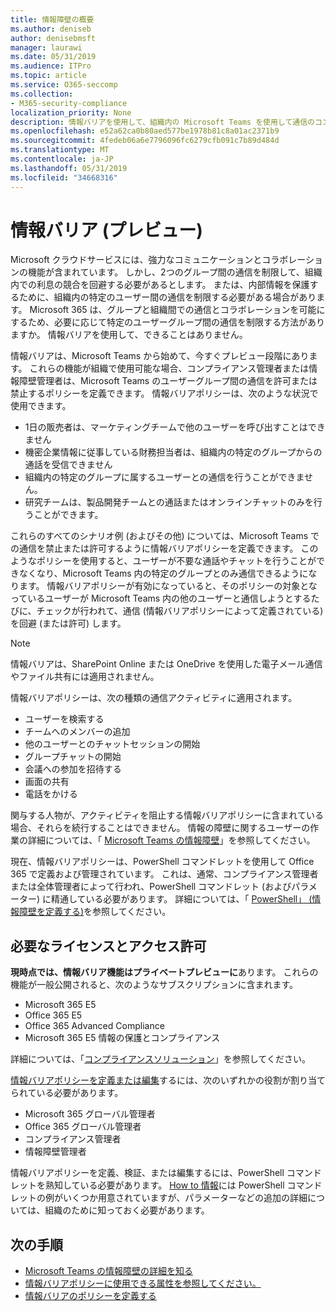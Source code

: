 ```yaml
---
title: 情報障壁の概要
ms.author: deniseb
author: denisebmsft
manager: laurawi
ms.date: 05/31/2019
ms.audience: ITPro
ms.topic: article
ms.service: O365-seccomp
ms.collection:
- M365-security-compliance
localization_priority: None
description: 情報バリアを使用して、組織内の Microsoft Teams を使用して通信のコンプライアンスを確保します。
ms.openlocfilehash: e52a62ca0b80aed577be1978b81c8a01ac2371b9
ms.sourcegitcommit: 4fedeb06a6e7796096fc6279cfb091c7b89d484d
ms.translationtype: MT
ms.contentlocale: ja-JP
ms.lasthandoff: 05/31/2019
ms.locfileid: "34668316"
---
```

# <a name="information-barriers-preview"></a>情報バリア (プレビュー)

Microsoft クラウドサービスには、強力なコミュニケーションとコラボレーションの機能が含まれています。 しかし、2つのグループ間の通信を制限して、組織内での利息の競合を回避する必要があるとします。 または、内部情報を保護するために、組織内の特定のユーザー間の通信を制限する必要がある場合があります。 Microsoft 365 は、グループと組織間での通信とコラボレーションを可能にするため、必要に応じて特定のユーザーグループ間の通信を制限する方法がありますか。 情報バリアを使用して、できることはありません。 

情報バリアは、Microsoft Teams から始めて、今すぐプレビュー段階にあります。 これらの機能が組織で使用可能な場合、コンプライアンス管理者または情報障壁管理者は、Microsoft Teams のユーザーグループ間の通信を許可または禁止するポリシーを定義できます。 情報バリアポリシーは、次のような状況で使用できます。

- 1日の販売者は、マーケティングチームで他のユーザーを呼び出すことはできません
- 機密企業情報に従事している財務担当者は、組織内の特定のグループからの通話を受信できません
- 組織内の特定のグループに属するユーザーとの通信を行うことができません。
- 研究チームは、製品開発チームとの通話またはオンラインチャットのみを行うことができます。

これらのすべてのシナリオ例 (およびその他) については、Microsoft Teams での通信を禁止または許可するように情報バリアポリシーを定義できます。 このようなポリシーを使用すると、ユーザーが不要な通話やチャットを行うことができなくなり、Microsoft Teams 内の特定のグループとのみ通信できるようになります。 情報バリアポリシーが有効になっていると、そのポリシーの対象となっているユーザーが Microsoft Teams 内の他のユーザーと通信しようとするたびに、チェックが行われて、通信 (情報バリアポリシーによって定義されている) を回避 (または許可) します。 

> [!NOTE]
> 情報バリアは、SharePoint Online または OneDrive を使用した電子メール通信やファイル共有には適用されません。

情報バリアポリシーは、次の種類の通信アクティビティに適用されます。

- ユーザーを検索する
- チームへのメンバーの追加
- 他のユーザーとのチャットセッションの開始
- グループチャットの開始 
- 会議への参加を招待する
- 画面の共有 
- 電話をかける

関与する人物が、アクティビティを阻止する情報バリアポリシーに含まれている場合、それらを続行することはできません。 情報の障壁に関するユーザーの作業の詳細については、「 [Microsoft Teams の情報障壁](https://docs.microsoft.com/MicrosoftTeams/information-barriers-in-teams)」を参照してください。

現在、情報バリアポリシーは、PowerShell コマンドレットを使用して Office 365 で定義および管理されています。 これは、通常、コンプライアンス管理者または全体管理者によって行われ、PowerShell コマンドレット (およびパラメーター) に精通している必要があります。 詳細については、「 [PowerShell」 (情報障壁を定義する)](information-barriers-policies.md#powershell)を参照してください。

## <a name="required-licenses-and-permissions"></a>必要なライセンスとアクセス許可

**現時点では、情報バリア機能はプライベートプレビューに**あります。 これらの機能が一般公開されると、次のようなサブスクリプションに含まれます。

- Microsoft 365 E5
- Office 365 E5
- Office 365 Advanced Compliance
- Microsoft 365 E5 情報の保護とコンプライアンス

詳細については、「[コンプライアンスソリューション](https://products.office.com/business/security-and-compliance/compliance-solutions)」を参照してください。

[情報バリアポリシーを定義または編集](information-barriers-policies.md)するには、次のいずれかの役割が割り当てられている必要があります。

- Microsoft 365 グローバル管理者
- Office 365 グローバル管理者
- コンプライアンス管理者
- 情報障壁管理者

情報バリアポリシーを定義、検証、または編集するには、PowerShell コマンドレットを熟知している必要があります。 [How to 情報](information-barriers-policies.md)には PowerShell コマンドレットの例がいくつか用意されていますが、パラメーターなどの追加の詳細については、組織のために知っておく必要があります。

## <a name="next-steps"></a>次の手順

- [Microsoft Teams の情報障壁の詳細を知る](https://docs.microsoft.com/MicrosoftTeams/information-barriers-in-teams)
- [情報バリアポリシーに使用できる属性を参照してください。](information-barriers-attributes.md)
- [情報バリアのポリシーを定義する](information-barriers-policies.md) 

